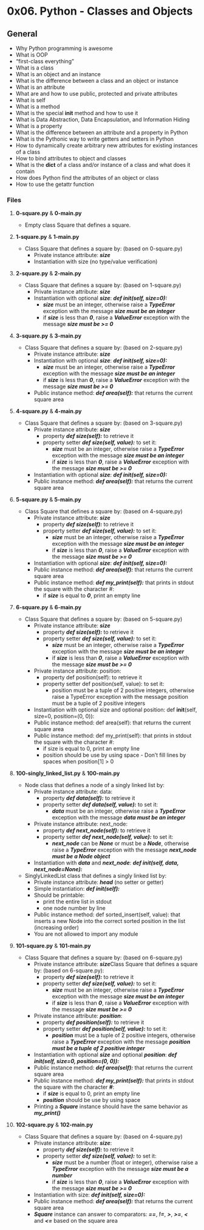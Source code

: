 # 0x06. Python - Classes and Objects

## General
   - Why Python programming is awesome
   - What is OOP
   - “first-class everything”
   - What is a class
   - What is an object and an instance
   - What is the difference between a class and an object or instance
   - What is an attribute
   - What are and how to use public, protected and private attributes
   - What is self
   - What is a method
   - What is the special __init__ method and how to use it
   - What is Data Abstraction, Data Encapsulation, and Information Hiding
   - What is a property
   - What is the difference between an attribute and a property in Python
   - What is the Pythonic way to write getters and setters in Python
   - How to dynamically create arbitrary new attributes for existing instances of a class
   - How to bind attributes to object and classes
   - What is the __dict__ of a class and/or instance of a class and what does it contain
   - How does Python find the attributes of an object or class
   - How to use the getattr function

### Files

1. **0-square.py** & **0-main.py**
   - Empty class Square that defines a square.

2. **1-square.py** & **1-main.py**
   - Class Square that defines a square by: (based on 0-square.py)
     - Private instance attribute: ***size***
     - Instantiation with size (no type/value verification)

3. **2-square.py** & **2-main.py**
   - Class Square that defines a square by: (based on 1-square.py)
     - Private instance attribute: ***size***
     - Instantiation with optional ***size***: ***def __init__(self, size=0):***
       - ***size*** must be an integer, otherwise raise a ***TypeError*** exception with the message ***size must be an integer***
       - if ***size*** is less than ***0***, raise a ***ValueError*** exception with the message ***size must be >= 0***

4. **3-square.py** & **3-main.py**
   - Class Square that defines a square by: (based on 2-square.py)
     - Private instance attribute: ***size***
     - Instantiation with optional ***size***: ***def __init__(self, size=0):***
       - ***size*** must be an integer, otherwise raise a ***TypeError*** exception with the message ***size must be an integer***
       - if ***size*** is less than ***0***, raise a ***ValueError*** exception with the message ***size must be >= 0***
     - Public instance method: ***def area(self):*** that returns the current square area

5. **4-square.py** & **4-main.py**
   - Class Square that defines a square by: (based on 3-square.py)
     - Private instance attribute: ***size***
       - property ***def size(self):*** to retrieve it
       - property setter ***def size(self, value):*** to set it:
         - ***size*** must be an integer, otherwise raise a ***TypeError*** exception with the message ***size must be an integer***
         - if ***size*** is less than ***0***, raise a ***ValueError*** exception with the message ***size must be >= 0***
     - Instantiation with optional ***size***: ***def __init__(self, size=0):***
     - Public instance method: ***def area(self):*** that returns the current square area 

6. **5-square.py** & **5-main.py**
   - Class Square that defines a square by: (based on 4-square.py)
     - Private instance attribute: ***size***
       - property ***def size(self):*** to retrieve it
       - property setter ***def size(self, value):*** to set it:
         - ***size*** must be an integer, otherwise raise a ***TypeError*** exception with the message ***size must be an integer***
         - if ***size*** is less than ***0***, raise a ***ValueError*** exception with the message ***size must be >= 0***
     - Instantiation with optional ***size***: ***def __init__(self, size=0):***
     - Public instance method: ***def area(self):*** that returns the current square area
     - Public instance method: ***def my_print(self):*** that prints in stdout the square with the character #:
       - if ***size*** is equal to ***0***, print an empty line

7. **6-square.py** & **6-main.py**
   - Class Square that defines a square by: (based on 5-square.py)
     - Private instance attribute: ***size***
       - property ***def size(self):*** to retrieve it
       - property setter ***def size(self, value):*** to set it:
         - ***size*** must be an integer, otherwise raise a ***TypeError*** exception with the message ***size must be an integer***
         - if ***size*** is less than ***0***, raise a ***ValueError*** exception with the message ***size must be >= 0***
     - Private instance attribute: position:
       - property def position(self): to retrieve it
       - property setter def position(self, value): to set it:
         - position must be a tuple of 2 positive integers, otherwise raise a TypeError exception with the message position must be a tuple of 2 positive integers
     - Instantiation with optional size and optional position: def __init__(self, size=0, position=(0, 0)):
     - Public instance method: def area(self): that returns the current square area
     - Public instance method: def my_print(self): that prints in stdout the square with the character #:
       - if size is equal to 0, print an empty line
       - position should be use by using space - Don’t fill lines by spaces when position[1] > 0

8. **100-singly_linked_list.py** & **100-main.py**
   - Node class that defines a node of a singly linked list by:
     - Private instance attribute: data:
       - property ***def data(self):*** to retrieve it
       - property setter ***def data(self, value):*** to set it:
         - ***data*** must be an integer, otherwise raise a ***TypeError*** exception with the message ***data must be an integer***
     - Private instance attribute: next_node:
       - property ***def next_node(self):*** to retrieve it
       - property setter ***def next_node(self, value):*** to set it:
         - ***next_node*** can be ***None*** or must be a ***Node***, otherwise raise a ***TypeError*** exception with the message ***next_node must be a Node object***
     - Instantiation with ***data*** and ***next_node***: ***def __init__(self, data, next_node=None):***
   - SinglyLinkedList class that defines a singly linked list by:
     - Private instance attribute: ***head*** (no setter or getter)
     - Simple instantiation: ***def __init__(self):***
     - Should be printable:
       - print the entire list in stdout
       - one node number by line
     - Public instance method: def sorted_insert(self, value): that inserts a new Node into the correct sorted position in the list (increasing order)
     - You are not allowed to import any module

8. **101-square.py** & **101-main.py**
   - Class Square that defines a square by: (based on 6-square.py)
     - Private instance attribute: ***size***Class Square that defines a square by: (based on 6-square.py):
       - property ***def size(self):*** to retrieve it
       - property setter ***def size(self, value):*** to set it:
         - ***size*** must be an integer, otherwise raise a ***TypeError*** exception with the message ***size must be an integer***
         - if ***size*** is less than ***0***, raise a ***ValueError*** exception with the message ***size must be >= 0***
     - Private instance attribute: ***position***:
       - property ***def position(self):*** to retrieve it
       - property setter ***def position(self, value):*** to set it:
         - ***position*** must be a tuple of 2 positive integers, otherwise raise a ***TypeError*** exception with the message ***position must be a tuple of 2 positive integer***
     - Instantiation with optional ***size*** and optional ***position***: ***def __init__(self, size=0, position=(0, 0)):***
     - Public instance method: ***def area(self):*** that returns the current square area
     - Public instance method: ***def my_print(self):*** that prints in stdout the square with the character ***#***:
       - if ***size*** is equal to 0, print an empty line
       - ***position*** should be use by using space
     - Printing a ***Square*** instance should have the same behavior as ***my_print()***

9. **102-square.py** & **102-main.py**
   - Class Square that defines a square by: (based on 4-square.py)
     - Private instance attribute: ***size***:
       - property ***def size(self):*** to retrieve it
       - property setter ***def size(self, value):*** to set it:
         - ***size*** must be a number (float or integer), otherwise raise a ***TypeError*** exception with the message ***size must be a number***
         - if ***size*** is less than ***0***, raise a ***ValueError*** exception with the message ***size must be >= 0***
     - Instantiation with size: ***def __init__(self, size=0):***
     - Public instance method: ***def area(self):*** that returns the current square area
     - ***Square*** instance can answer to comparators: ***==***, ***!=***, ***>***, ***>=***, ***<*** and ***<=*** based on the square area

